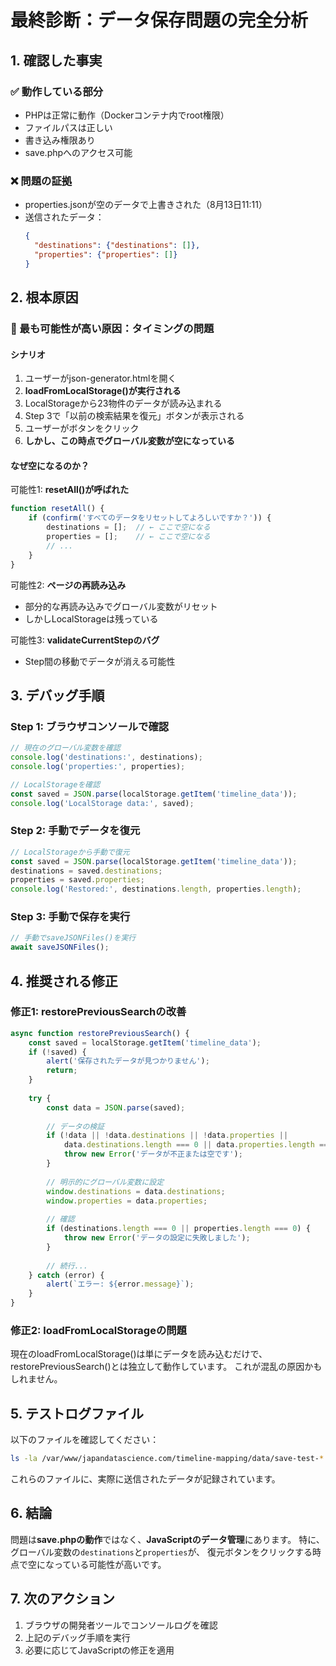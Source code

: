 # 最終診断：データ保存問題の完全分析

## 1. 確認した事実

### ✅ 動作している部分
- PHPは正常に動作（Dockerコンテナ内でroot権限）
- ファイルパスは正しい
- 書き込み権限あり
- save.phpへのアクセス可能

### ❌ 問題の証拠
- properties.jsonが空のデータで上書きされた（8月13日11:11）
- 送信されたデータ：
  ```json
  {
    "destinations": {"destinations": []},
    "properties": {"properties": []}
  }
  ```

## 2. 根本原因

### 🚨 最も可能性が高い原因：タイミングの問題

#### シナリオ
1. ユーザーがjson-generator.htmlを開く
2. **loadFromLocalStorage()が実行される**
3. LocalStorageから23物件のデータが読み込まれる
4. Step 3で「以前の検索結果を復元」ボタンが表示される
5. ユーザーがボタンをクリック
6. **しかし、この時点でグローバル変数が空になっている**

#### なぜ空になるのか？

可能性1: **resetAll()が呼ばれた**
```javascript
function resetAll() {
    if (confirm('すべてのデータをリセットしてよろしいですか？')) {
        destinations = [];  // ← ここで空になる
        properties = [];    // ← ここで空になる
        // ...
    }
}
```

可能性2: **ページの再読み込み**
- 部分的な再読み込みでグローバル変数がリセット
- しかしLocalStorageは残っている

可能性3: **validateCurrentStepのバグ**
- Step間の移動でデータが消える可能性

## 3. デバッグ手順

### Step 1: ブラウザコンソールで確認
```javascript
// 現在のグローバル変数を確認
console.log('destinations:', destinations);
console.log('properties:', properties);

// LocalStorageを確認
const saved = JSON.parse(localStorage.getItem('timeline_data'));
console.log('LocalStorage data:', saved);
```

### Step 2: 手動でデータを復元
```javascript
// LocalStorageから手動で復元
const saved = JSON.parse(localStorage.getItem('timeline_data'));
destinations = saved.destinations;
properties = saved.properties;
console.log('Restored:', destinations.length, properties.length);
```

### Step 3: 手動で保存を実行
```javascript
// 手動でsaveJSONFiles()を実行
await saveJSONFiles();
```

## 4. 推奨される修正

### 修正1: restorePreviousSearchの改善
```javascript
async function restorePreviousSearch() {
    const saved = localStorage.getItem('timeline_data');
    if (!saved) {
        alert('保存されたデータが見つかりません');
        return;
    }
    
    try {
        const data = JSON.parse(saved);
        
        // データの検証
        if (!data || !data.destinations || !data.properties ||
            data.destinations.length === 0 || data.properties.length === 0) {
            throw new Error('データが不正または空です');
        }
        
        // 明示的にグローバル変数に設定
        window.destinations = data.destinations;
        window.properties = data.properties;
        
        // 確認
        if (destinations.length === 0 || properties.length === 0) {
            throw new Error('データの設定に失敗しました');
        }
        
        // 続行...
    } catch (error) {
        alert(`エラー: ${error.message}`);
    }
}
```

### 修正2: loadFromLocalStorageの問題
現在のloadFromLocalStorage()は単にデータを読み込むだけで、
restorePreviousSearch()とは独立して動作しています。
これが混乱の原因かもしれません。

## 5. テストログファイル

以下のファイルを確認してください：
```bash
ls -la /var/www/japandatascience.com/timeline-mapping/data/save-test-*.txt
```

これらのファイルに、実際に送信されたデータが記録されています。

## 6. 結論

問題は**save.phpの動作**ではなく、**JavaScriptのデータ管理**にあります。
特に、グローバル変数の`destinations`と`properties`が、
復元ボタンをクリックする時点で空になっている可能性が高いです。

## 7. 次のアクション

1. ブラウザの開発者ツールでコンソールログを確認
2. 上記のデバッグ手順を実行
3. 必要に応じてJavaScriptの修正を適用